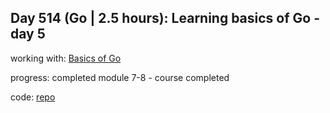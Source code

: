 ## Day 514 (Go | 2.5 hours): Learning basics of Go - day 5

working with: [Basics of Go](https://frontendmasters.com/courses/go-basics/)

progress: completed module 7-8 - course completed

code: [repo](https://github.com/alexvyber/fem-basics-of-go.git)
